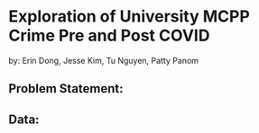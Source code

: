 # Exploration of University MCPP Crime Pre and Post COVID
by: Erin Dong, Jesse Kim, Tu Nguyen, Patty Panom

## Problem Statement:


## Data:
